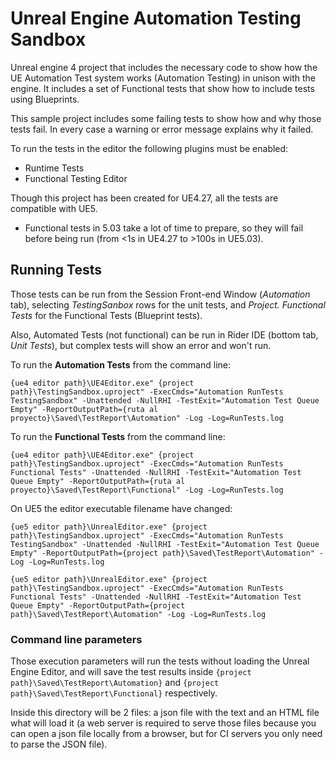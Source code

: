 # Unreal Engine Automation Testing Sandbox

Unreal engine 4 project that includes the necessary code to show how the UE Automation Test system works (Automation Testing) in unison with the engine. It includes a set of Functional tests that show how to include tests using Blueprints.

This sample project includes some failing tests to show how and why those tests fail. In every case a warning or error message explains why it failed.


To run the tests in the editor the following plugins must be enabled:
  * Runtime Tests
  * Functional Testing Editor


Though this project has been created for UE4.27, all the tests are compatible with UE5.
  * Functional tests in 5.03 take a lot of time to prepare, so they will fail before being run (from <1s in UE4.27 to >100s in UE5.03).


## Running Tests
Those tests can be run from the Session Front-end Window (*Automation* tab), selecting *TestingSanbox* rows for the unit tests, and *Project. Functional Tests* for the Functional Tests (Blueprint tests).

Also, Automated Tests (not functional) can be run in Rider IDE (bottom tab, *Unit Tests*), but complex tests will show an error and won't run.


To run the **Automation Tests** from the command line:
```
{ue4 editor path}\UE4Editor.exe" {project path}\TestingSandbox.uproject" -ExecCmds="Automation RunTests TestingSandbox" -Unattended -NullRHI -TestExit="Automation Test Queue Empty" -ReportOutputPath={ruta al proyecto}\Saved\TestReport\Automation" -Log -Log=RunTests.log
```

To run the **Functional Tests** from the command line:
```
{ue4 editor path}\UE4Editor.exe" {project path}\TestingSandbox.uproject" -ExecCmds="Automation RunTests Functional Tests" -Unattended -NullRHI -TestExit="Automation Test Queue Empty" -ReportOutputPath={ruta al proyecto}\Saved\TestReport\Functional" -Log -Log=RunTests.log
```


On UE5 the editor executable filename have changed:
```
{ue5 editor path}\UnrealEditor.exe" {project path}\TestingSandbox.uproject" -ExecCmds="Automation RunTests TestingSandbox" -Unattended -NullRHI -TestExit="Automation Test Queue Empty" -ReportOutputPath={project path}\Saved\TestReport\Automation" -Log -Log=RunTests.log
```

```
{ue5 editor path}\UnrealEditor.exe" {project path}\TestingSandbox.uproject" -ExecCmds="Automation RunTests Functional Tests" -Unattended -NullRHI -TestExit="Automation Test Queue Empty" -ReportOutputPath={project path}\Saved\TestReport\Automation" -Log -Log=RunTests.log
```


### Command line parameters ### 
Those execution parameters will run the tests without loading the Unreal Engine Editor, and will save the test results inside `{project path}\Saved\TestReport\Automation}` and `{project path}\Saved\TestReport\Functional}` respectively.

Inside this directory will be 2 files: a json file with the text and an HTML file what will load it (a web server is required to serve those files because you can open a json file locally from a browser, but for CI servers you only need to parse the JSON file).

